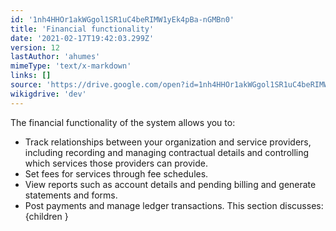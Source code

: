 ```yaml
---
id: '1nh4HHOr1akWGgol1SR1uC4beRIMW1yEk4pBa-nGMBn0'
title: 'Financial functionality'
date: '2021-02-17T19:42:03.299Z'
version: 12
lastAuthor: 'ahumes'
mimeType: 'text/x-markdown'
links: []
source: 'https://drive.google.com/open?id=1nh4HHOr1akWGgol1SR1uC4beRIMW1yEk4pBa-nGMBn0'
wikigdrive: 'dev'
---
```

The financial functionality of the system allows you to:
* Track relationships between your organization and service providers, including recording and managing contractual details and controlling which services those providers can provide.
* Set fees for services through fee schedules.
* View reports such as account details and pending billing and generate statements and forms.
* Post payments and manage ledger transactions.
This section discusses:  
{children }
